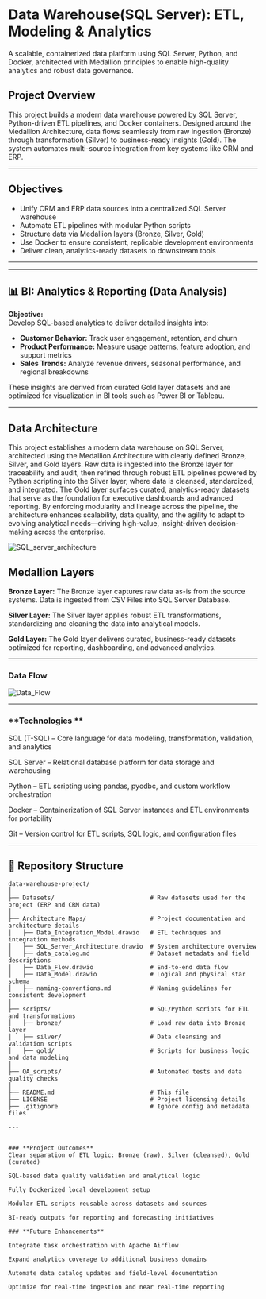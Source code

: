 #  Data Warehouse(SQL Server): ETL, Modeling & Analytics

A scalable, containerized data platform using SQL Server, Python, and Docker, architected with Medallion principles to enable high-quality analytics and robust data governance.

##  Project Overview

This project builds a modern data warehouse powered by SQL Server, Python-driven ETL pipelines, and Docker containers. Designed around the Medallion Architecture, data flows seamlessly from raw ingestion (Bronze) through transformation (Silver) to business-ready insights (Gold). The system automates multi-source integration from key systems like CRM and ERP.

---

##  Objectives

- Unify CRM and ERP data sources into a centralized SQL Server warehouse
- Automate ETL pipelines with modular Python scripts
- Structure data via Medallion layers (Bronze, Silver, Gold)
- Use Docker to ensure consistent, replicable development environments
- Deliver clean, analytics-ready datasets to downstream tools

---

---

## 📊 BI: Analytics & Reporting (Data Analysis)

**Objective:**  
Develop SQL-based analytics to deliver detailed insights into:

- **Customer Behavior:** Track user engagement, retention, and churn  
- **Product Performance:** Measure usage patterns, feature adoption, and support metrics  
- **Sales Trends:** Analyze revenue drivers, seasonal performance, and regional breakdowns

These insights are derived from curated Gold layer datasets and are optimized for visualization in BI tools such as Power BI or Tableau. 

---

## Data Architecture
This project establishes a modern data warehouse on SQL Server, architected using the Medallion Architecture with clearly defined Bronze, Silver, and Gold layers. Raw data is ingested into the Bronze layer for traceability and audit, then refined through robust ETL pipelines powered by Python scripting into the Silver layer, where data is cleansed, standardized, and integrated. The Gold layer surfaces curated, analytics-ready datasets that serve as the foundation for executive dashboards and advanced reporting. By enforcing modularity and lineage across the pipeline, the architecture enhances scalability, data quality, and the agility to adapt to evolving analytical needs—driving high-value, insight-driven decision-making across the enterprise.


![SQL_server_architecture](https://github.com/user-attachments/assets/7a732b84-68b9-49f3-86a9-5e40d43e014a)


## **Medallion Layers**

**Bronze Layer:** The Bronze layer captures raw data as-is from the source systems. Data is ingested from CSV Files into SQL Server Database.

**Silver Layer:** The Silver layer applies robust ETL transformations, standardizing and cleaning the data into analytical models.

**Gold Layer:** The Gold layer delivers curated, business-ready datasets optimized for reporting, dashboarding, and advanced analytics.

---

### **Data Flow**

![Data_Flow](https://github.com/user-attachments/assets/0f8dcebb-10bc-447a-9a63-6161d14e8289)

---

### **Technologies **
SQL (T-SQL) – Core language for data modeling, transformation, validation, and analytics

SQL Server – Relational database platform for data storage and warehousing

Python – ETL scripting using pandas, pyodbc, and custom workflow orchestration

Docker – Containerization of SQL Server instances and ETL environments for portability

Git – Version control for ETL scripts, SQL logic, and configuration files

---


## 📁 Repository Structure

```plaintext
data-warehouse-project/
│
├── Datasets/                           # Raw datasets used for the project (ERP and CRM data)
│
├── Architecture_Maps/                  # Project documentation and architecture details
│   ├── Data_Integration_Model.drawio   # ETL techniques and integration methods
│   ├── SQL_Server_Architecture.drawio  # System architecture overview
│   ├── data_catalog.md                 # Dataset metadata and field descriptions
│   ├── Data_Flow.drawio                # End-to-end data flow
│   ├── Data_Model.drawio               # Logical and physical star schema
│   ├── naming-conventions.md           # Naming guidelines for consistent development
│
├── scripts/                            # SQL/Python scripts for ETL and transformations
│   ├── bronze/                         # Load raw data into Bronze layer
│   ├── silver/                         # Data cleansing and validation scripts
│   ├── gold/                           # Scripts for business logic and data modeling
│
├── QA_scripts/                         # Automated tests and data quality checks
│
├── README.md                           # This file
├── LICENSE                             # Project licensing details
├── .gitignore                          # Ignore config and metadata files

---


### **Project Outcomes**
Clear separation of ETL logic: Bronze (raw), Silver (cleansed), Gold (curated)

SQL-based data quality validation and analytical logic

Fully Dockerized local development setup

Modular ETL scripts reusable across datasets and sources

BI-ready outputs for reporting and forecasting initiatives

### **Future Enhancements**

Integrate task orchestration with Apache Airflow

Expand analytics coverage to additional business domains

Automate data catalog updates and field-level documentation

Optimize for real-time ingestion and near real-time reporting

















